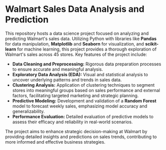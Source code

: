 # Walmart Sales Data Analysis and Prediction

This repository hosts a data science project focused on analyzing and predicting Walmart's sales data. Utilizing Python with libraries like **Pandas** for data manipulation, **Matplotlib** and **Seaborn** for visualization, and **scikit-learn** for machine learning, this project provides a thorough exploration of Walmart's sales across 45 stores. Key features of the project include:

- **Data Cleaning and Preprocessing:** Rigorous data preparation processes to ensure accurate and meaningful analysis.
- **Exploratory Data Analysis (EDA):** Visual and statistical analysis to uncover underlying patterns and trends in sales data.
- **Clustering Analysis:** Application of clustering techniques to segment stores into meaningful groups based on sales performance and external factors, facilitating targeted marketing and strategic planning.
- **Predictive Modeling:** Development and validation of a **Random Forest** model to forecast weekly sales, emphasizing model accuracy and generalizability.
- **Performance Evaluation:** Detailed evaluation of predictive models to assess their efficacy and reliability in real-world scenarios.

The project aims to enhance strategic decision-making at Walmart by providing detailed insights and predictions on sales trends, contributing to more informed and effective business strategies.
